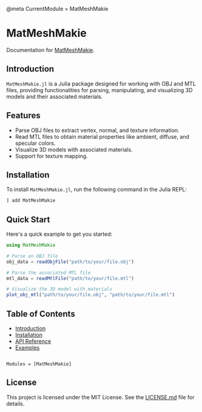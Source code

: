 @meta
CurrentModule = MatMeshMakie

# MatMeshMakie

Documentation for [MatMeshMakie](https://github.com/nickkeepfer/MatMeshMakie.jl).

## Introduction

`MatMeshMakie.jl` is a Julia package designed for working with OBJ and MTL files, providing functionalities for parsing, manipulating, and visualizing 3D models and their associated materials.

## Features

- Parse OBJ files to extract vertex, normal, and texture information.
- Read MTL files to obtain material properties like ambient, diffuse, and specular colors.
- Visualize 3D models with associated materials.
- Support for texture mapping.

## Installation

To install `MatMeshMakie.jl`, run the following command in the Julia REPL:

```julia
] add MatMeshMakie
```

## Quick Start

Here's a quick example to get you started:

```julia
using MatMeshMakie

# Parse an OBJ file
obj_data = readObjFile("path/to/your/file.obj")

# Parse the associated MTL file
mtl_data = readMtlFile("path/to/your/file.mtl")

# Visualize the 3D model with materials
plot_obj_mtl("path/to/your/file.obj", "path/to/your/file.mtl")
```

## Table of Contents

- [Introduction](introduction.md)
- [Installation](installation.md)
- [API Reference](api_reference.md)
- [Examples](examples.md)

```@index
```

```@autodocs
Modules = [MatMeshMakie]
```

## License

This project is licensed under the MIT License. See the [LICENSE.md](https://github.com/nickkeepfer/MatMeshMakie.jl/blob/main/LICENSE.md) file for details.
